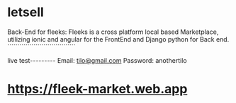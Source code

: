 # letsell
Back-End for fleeks: Fleeks is a cross platform local based Marketplace, utilizing ionic and angular for the FrontEnd and Django python for Back end. ``````````````````````````````````

live test---------
Email: tilo@gmail.com
Password: anothertilo

# https://fleek-market.web.app
#
